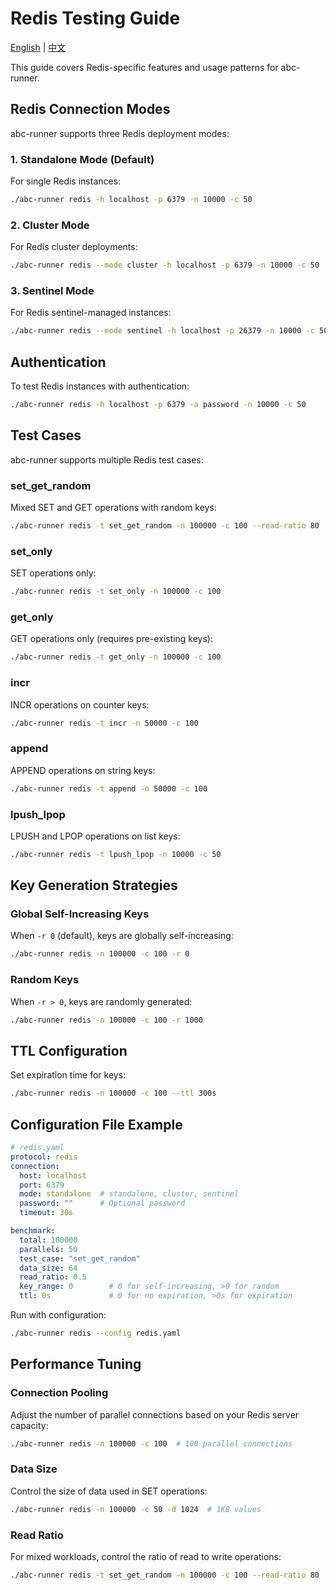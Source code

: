 # Redis Testing Guide

[English](redis.md) | [中文](redis.zh.md)

This guide covers Redis-specific features and usage patterns for abc-runner.

## Redis Connection Modes

abc-runner supports three Redis deployment modes:

### 1. Standalone Mode (Default)

For single Redis instances:

```bash
./abc-runner redis -h localhost -p 6379 -n 10000 -c 50
```

### 2. Cluster Mode

For Redis cluster deployments:

```bash
./abc-runner redis --mode cluster -h localhost -p 6379 -n 10000 -c 50
```

### 3. Sentinel Mode

For Redis sentinel-managed instances:

```bash
./abc-runner redis --mode sentinel -h localhost -p 26379 -n 10000 -c 50
```

## Authentication

To test Redis instances with authentication:

```bash
./abc-runner redis -h localhost -p 6379 -a password -n 10000 -c 50
```

## Test Cases

abc-runner supports multiple Redis test cases:

### set_get_random

Mixed SET and GET operations with random keys:

```bash
./abc-runner redis -t set_get_random -n 100000 -c 100 --read-ratio 80
```

### set_only

SET operations only:

```bash
./abc-runner redis -t set_only -n 100000 -c 100
```

### get_only

GET operations only (requires pre-existing keys):

```bash
./abc-runner redis -t get_only -n 100000 -c 100
```

### incr

INCR operations on counter keys:

```bash
./abc-runner redis -t incr -n 50000 -c 100
```

### append

APPEND operations on string keys:

```bash
./abc-runner redis -t append -n 50000 -c 100
```

### lpush_lpop

LPUSH and LPOP operations on list keys:

```bash
./abc-runner redis -t lpush_lpop -n 10000 -c 50
```

## Key Generation Strategies

### Global Self-Increasing Keys

When `-r 0` (default), keys are globally self-increasing:

```bash
./abc-runner redis -n 100000 -c 100 -r 0
```

### Random Keys

When `-r > 0`, keys are randomly generated:

```bash
./abc-runner redis -n 100000 -c 100 -r 1000
```

## TTL Configuration

Set expiration time for keys:

```bash
./abc-runner redis -n 100000 -c 100 --ttl 300s
```

## Configuration File Example

```yaml
# redis.yaml
protocol: redis
connection:
  host: localhost
  port: 6379
  mode: standalone  # standalone, cluster, sentinel
  password: ""      # Optional password
  timeout: 30s

benchmark:
  total: 100000
  parallels: 50
  test_case: "set_get_random"
  data_size: 64
  read_ratio: 0.5
  key_range: 0        # 0 for self-increasing, >0 for random
  ttl: 0s             # 0 for no expiration, >0s for expiration
```

Run with configuration:

```bash
./abc-runner redis --config redis.yaml
```

## Performance Tuning

### Connection Pooling

Adjust the number of parallel connections based on your Redis server capacity:

```bash
./abc-runner redis -n 100000 -c 100  # 100 parallel connections
```

### Data Size

Control the size of data used in SET operations:

```bash
./abc-runner redis -n 100000 -c 50 -d 1024  # 1KB values
```

### Read Ratio

For mixed workloads, control the ratio of read to write operations:

```bash
./abc-runner redis -t set_get_random -n 100000 -c 100 --read-ratio 80  # 80% reads
```
